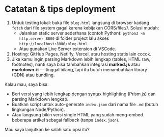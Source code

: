 
# Catatan & tips deployment
1. Untuk testing lokal: buka file `blog.html` langsung di browser kadang `fetch` dari file system gagal karena kebijakan CORS/file://. Solusi mudah:
   - Jalankan static server sederhana (contoh Python): `python3 -m http.server 8000` di folder project lalu akses `http://localhost:8000/blog.html`.
   - Atau gunakan Live Server extension di VSCode.
2. Hosting: GitHub Pages, Netlify, Vercel, atau hosting statis lain cocok.
3. Jika kamu ingin parsing Markdown lebih lengkap (tables, HTML raw, footnotes), nanti saya bisa tambahkan integrasi **marked.js** atau **markdown-it** — tinggal bilang, tapi itu butuh menambahkan library (CDN) atau bundling.

Kalau mau, saya bisa:
- Beri versi yang lebih lengkap dengan syntax highlighting (Prism.js) dan parsing Markdown lengkap.
- Buatkan script untuk auto-generate `index.json` dari nama file `.md` (butuh lingkungan Node/Python).
- Atau langsung bikin versi single HTML yang sudah meng-embed beberapa artikel sebagai fallback (tanpa `index.json`).

Mau saya lanjutkan ke salah satu opsi itu?
